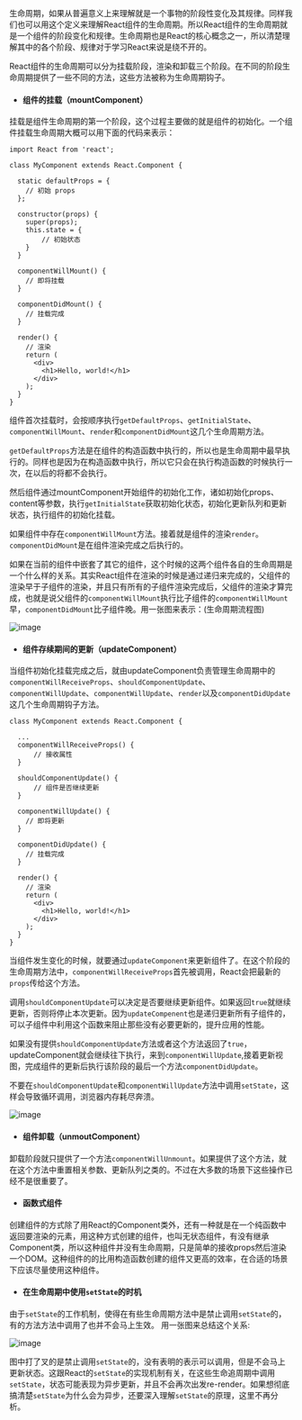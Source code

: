 生命周期，如果从普遍意义上来理解就是一个事物的阶段性变化及其规律。同样我们也可以用这个定义来理解React组件的生命周期。所以React组件的生命周期就是一个组件的阶段变化和规律。生命周期也是React的核心概念之一，所以清楚理解其中的各个阶段、规律对于学习React来说是绕不开的。

React组件的生命周期可以分为挂载阶段，渲染和卸载三个阶段。在不同的阶段生命周期提供了一些不同的方法，这些方法被称为生命周期钩子。
- #### 组件的挂载（mountComponent）
挂载是组件生命周期的第一个阶段，这个过程主要做的就是组件的初始化。一个组件挂载生命周期大概可以用下面的代码来表示：
```
import React from 'react';

class MyComponent extends React.Component {

  static defaultProps = {
    // 初始 props
  };
  
  constructor(props) {
    super(props);
    this.state = {
        // 初始状态 
    }
  }

  componentWillMount() {
    // 即将挂载
  }

  componentDidMount() {
    // 挂载完成
  }
  
  render() {
    // 渲染
    return (
      <div>
        <h1>Hello, world!</h1>
      </div>
    );
  }
}
```
组件首次挂载时，会按顺序执行`getDefaultProps`、`getInitialState`、`componentWillMount`、`render`和`componentDidMount`这几个生命周期方法。

`getDefaultProps`方法是在组件的构造函数中执行的，所以也是生命周期中最早执行的。同样也是因为在构造函数中执行，所以它只会在执行构造函数的时候执行一次，在以后的将都不会执行。

然后组件通过mountComponent开始组件的初始化工作，诸如初始化props、content等参数，执行`getInitialState`获取初始化状态，初始化更新队列和更新状态，执行组件的初始化挂载。

如果组件中存在`componentWillMount`方法。接着就是组件的渲染`render`。`componentDidMount`是在组件渲染完成之后执行的。

如果在当前的组件中嵌套了其它的组件，这个时候的这两个组件各自的生命周期是一个什么样的关系。其实React组件在渲染的时候是通过递归来完成的，父组件的渲染早于子组件的渲染，并且只有所有的子组件渲染完成后，父组件的渲染才算完成，也就是说父组件的`componentWillMount`执行比子组件的`componentWillMount`早，`componentDidMount`比子组件晚。用一张图来表示：(生命周期流程图)

![image](https://github.com/Hiker9527/js/static/mount-component.png)

- #### 组件存续期间的更新（updateComponent）
当组件初始化挂载完成之后，就由updateComponent负责管理生命周期中的`componentWillReceiveProps`、`shouldComponentUpdate`、`componentWillUpdate`、`componentWillUpdate`、`render`以及`componentDidUpdate`这几个生命周期钩子方法。

```
class MyComponent extends React.Component {

  ...
  componentWillReceiveProps() {
      // 接收属性
  }
  
  shouldComponentUpdate() {
      // 组件是否继续更新
  }
  
  componentWillUpdate() {
    // 即将更新
  }

  componentDidUpdate() {
    // 挂载完成
  }
  
  render() {
    // 渲染
    return (
      <div>
        <h1>Hello, world!</h1>
      </div>
    );
  }
}
```
当组件发生变化的时候，就要通过`updateComponent`来更新组件了。在这个阶段的生命周期方法中，`componentWillReceiveProps`首先被调用，React会把最新的`props`传给这个方法。

调用`shouldComponentUpdate`可以决定是否要继续更新组件。如果返回`true`就继续更新，否则将停止本次更新。因为`updateCompenent`也是递归更新所有子组件的，可以子组件中利用这个函数来阻止那些没有必要更新的，提升应用的性能。

如果没有提供`shouldComponentUpdate`方法或者这个方法返回了`true`，updateComponent就会继续往下执行，来到`componentWillUpdate`,接着更新视图，完成组件的更新后执行该阶段的最后一个方法`componentDidUpdate`。

不要在`shouldComponentUpdate`和`componentWillUpdate`方法中调用`setState`，这样会导致循环调用，浏览器内存耗尽奔溃。

![image](https://github.com/Hiker9527/js/static/update-component.png)
- #### 组件卸载（unmoutComponent）
卸载阶段就只提供了一个方法`componentWillUnmount`。如果提供了这个方法，就在这个方法中重置相关参数、更新队列之类的。不过在大多数的场景下这些操作已经不是很重要了。


- #### 函数式组件
创建组件的方式除了用React的Component类外，还有一种就是在一个纯函数中返回要渲染的元素，用这种方式创建的组件，也叫无状态组件，有没有继承Component类，所以这种组件并没有生命周期，只是简单的接收props然后渲染一个DOM。这种组件的的比用构造函数创建的组件又更高的效率，在合适的场景下应该尽量使用这种组件。

- #### 在生命周期中使用`setState`的时机

由于`setState`的工作机制，使得在有些生命周期方法中是禁止调用`setState`的，有的方法方法中调用了也并不会马上生效。
用一张图来总结这个关系:

![image](https://github.com/Hiker9527/js/static/whole-life.png)

图中打了叉的是禁止调用`setState`的，没有表明的表示可以调用，但是不会马上更新状态。这跟React的`setState`的实现机制有关，在这些生命追周期中调用`setState`，状态可能表现为异步更新，并且不会再次出发re-render。如果想彻底搞清楚`setState`为什么会为异步，还要深入理解`setState`的原理，这里不再分析。